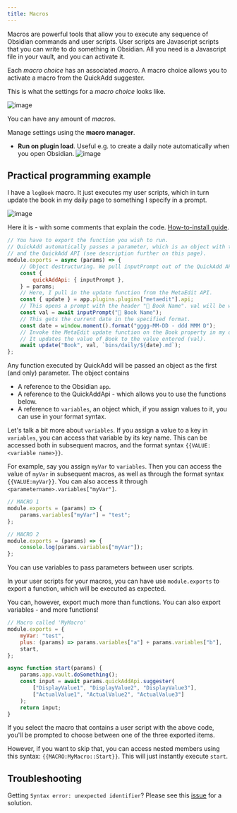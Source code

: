 ```yaml
---
title: Macros
---
```


Macros are powerful tools that allow you to execute any sequence of Obsidian commands and user scripts.
User scripts are Javascript scripts that you can write to do something in Obsidian. All you need is a Javascript file in your vault, and you can activate it.

Each _macro choice_ has an associated _macro_. A macro choice allows you to activate a macro from the QuickAdd suggester.

This is what the settings for a _macro choice_ looks like.

![image](https://user-images.githubusercontent.com/29108628/121774145-22ccd100-cb81-11eb-8873-7533755bdf32.png)

You can have any amount of _macros_. 

Manage settings using the **macro manager**. 
- **Run on plugin load**. Useful e.g. to create a daily note automatically when you open Obsidian.
![image](https://user-images.githubusercontent.com/29108628/121774198-81924a80-cb81-11eb-9f80-9816263e4b6f.png)


## Practical programming example

I have a `logBook` macro. It just executes my user scripts, which in turn update the book in my daily page to something I specify in a prompt.

![image](https://user-images.githubusercontent.com/29108628/121774245-cfa74e00-cb81-11eb-9977-3ddac04dc8bd.png)

Here it is - with some comments that explain the code. [How-to-install guide](https://github.com/chhoumann/quickadd/issues/15#issuecomment-864553251).

```js
// You have to export the function you wish to run.
// QuickAdd automatically passes a parameter, which is an object with the Obsidian app object
// and the QuickAdd API (see description further on this page).
module.exports = async (params) => {
	// Object destructuring. We pull inputPrompt out of the QuickAdd API in params.
	const {
		quickAddApi: { inputPrompt },
	} = params;
	// Here, I pull in the update function from the MetaEdit API.
	const { update } = app.plugins.plugins["metaedit"].api;
	// This opens a prompt with the header "📖 Book Name". val will be whatever you enter.
	const val = await inputPrompt("📖 Book Name");
	// This gets the current date in the specified format.
	const date = window.moment().format("gggg-MM-DD - ddd MMM D");
	// Invoke the MetaEdit update function on the Book property in my daily journal note.
	// It updates the value of Book to the value entered (val).
	await update("Book", val, `bins/daily/${date}.md`);
};
```

Any function executed by QuickAdd will be passed an object as the first (and only) parameter.
The object contains

-   A reference to the Obsidian `app`.
-   A reference to the QuickAddApi - which allows you to use the functions below.
-   A reference to `variables`, an object which, if you assign values to it, you can use in your format syntax.

Let's talk a bit more about `variables`. If you assign a value to a key in `variables`, you can access that variable by its key name.
This can be accessed both in subsequent macros, and the format syntax `{{VALUE:<variable name>}}`.

For example, say you assign `myVar` to `variables`.
Then you can access the value of `myVar` in subsequent macros, as well as through the format syntax `{{VALUE:myVar}}`.
You can also access it through `<parametername>.variables["myVar"]`.

```js
// MACRO 1
module.exports = (params) => {
	params.variables["myVar"] = "test";
};

// MACRO 2
module.exports = (params) => {
	console.log(params.variables["myVar"]);
};
```

You can use variables to pass parameters between user scripts.

In your user scripts for your macros, you can have use `module.exports` to export a function, which will be executed as expected.

You can, however, export much more than functions. You can also export variables - and more functions!

```js
// Macro called 'MyMacro'
module.exports = {
	myVar: "test",
	plus: (params) => params.variables["a"] + params.variables["b"],
	start,
};

async function start(params) {
	params.app.vault.doSomething();
	const input = await params.quickAddApi.suggester(
		["DisplayValue1", "DisplayValue2", "DisplayValue3"],
		["ActualValue1", "ActualValue2", "ActualValue3"]
	);
	return input;
}
```

If you select the macro that contains a user script with the above code, you'll be prompted to choose between one of the three exported items.

However, if you want to skip that, you can access nested members using this syntax: `{{MACRO:MyMacro::Start}}`. This will just instantly execute `start`.

## Troubleshooting
Getting `Syntax error: unexpected identifier`? Please see this [issue](https://github.com/chhoumann/quickadd/issues/417) for a solution.
